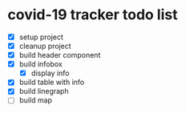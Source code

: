 # covid-19 tracker todo list

* [x] setup project
* [x] cleanup project
* [x] build header component
* [x] build infobox
  * [x] display info
* [x] build table with info
* [x] build linegraph
* [ ] build map
